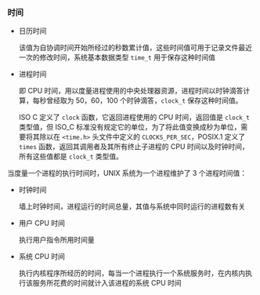 ### 时间

* 日历时间

  该值为自协调时间开始所经过的秒数累计值，这些时间值可用于记录文件最近一次的修改时间，系统基本数据类型   `time_t` 用于保存这种时间值

* 进程时间

  即 CPU 时间，用以度量进程使用的中央处理器资源，进程时间以时钟滴答计算，每秒曾经取为 50，60，100 个时钟滴答，`clock_t` 保存这种时间值。
  
  ISO C 定义了 `clock` 函数，它返回进程使用的 CPU 时间，返回值是 `clock_t` 类型值，但 ISO_C 标准没有规定它的单位，为了将此值变换成秒为单位，需要将其除以在 `<time.h>` 头文件中定义的 `CLOCKS_PER_SEC`，POSIX.1 定义了 `times` 函数，返回其调用者及其所有终止子进程的 CPU 时间以及时钟时间，所有这些值都是 `clock_t` 类型值。

当度量一个进程的执行时间时，UNIX 系统为一个进程维护了 3 个进程时间值：

* 时钟时间

  墙上时钟时间，进程运行的时间总量，其值与系统中同时运行的进程数有关

* 用户 CPU 时间

  执行用户指令所用时间量

* 系统 CPU 时间

  执行内核程序所经历的时间，每当一个进程执行一个系统服务时，在内核内执行该服务所花费的时间就计入该进程的系统 CPU 时间

